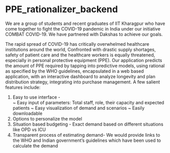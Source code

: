 # PPE_rationalizer_backend
We are a group of students and recent graduates of IIT Kharagpur who have come together to fight the COVID-19 pandemic in India under our initiative COMBAT COVID-19. We have partnered with Dakshas to achieve our goals.

The rapid spread of COVID-19 has critically overwhelmed healthcare institutions around the world, Confronted with drastic supply shortages, safety of patient care and the healthcare workers is equally threatened, especially in personal protective equipment (PPE). Our application predicts the amount of PPE required by tapping into predictive models, using rational as specified by the WHO guidelines, encapsulated in a web based application, with an interactive dashboard to analyze longevity and plan distribution strategy, integrating into purchase management. A few salient features include:
1. Easy to use interface -  
~ Easy input of parameters: Total staff, role, their capacity and expected patients
~ Easy visualization of demand and scenarios
~ Easily downloadable 
2. Options to personalize the model 
3. Situation based budgeting - Exact demand based on different situations like OPD vs ICU 
4. Transparent process of estimating demand- We would provide links to the WHO and Indian government’s guidelines which have been used to calculate the demand 
